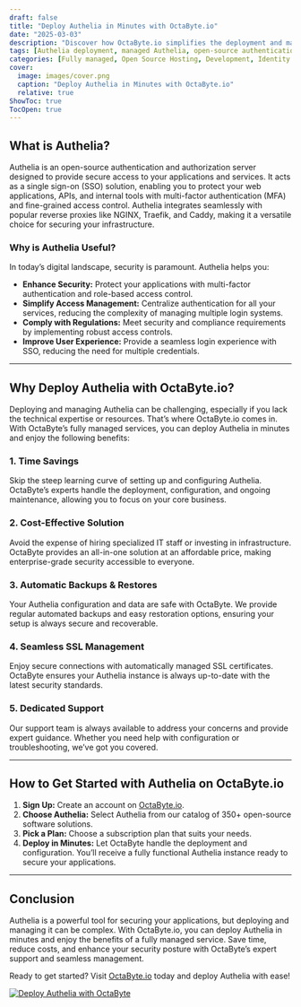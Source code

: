 ```yaml
---
draft: false
title: "Deploy Authelia in Minutes with OctaByte.io"
date: "2025-03-03"
description: "Discover how OctaByte.io simplifies the deployment and management of Authelia, a powerful open-source authentication and authorization server. Learn why Authelia is essential for securing your applications and how OctaByte’s fully managed services save you time, effort, and costs."
tags: [Authelia deployment, managed Authelia, open-source authentication, secure access management, OctaByte, Authelia benefits, managed IT services, open-source software hosting, SSL management, automatic backups]
categories: [Fully managed, Open Source Hosting, Development, Identity And Access Management]
cover:
  image: images/cover.png
  caption: "Deploy Authelia in Minutes with OctaByte.io"
  relative: true
ShowToc: true
TocOpen: true
---
```



## What is Authelia?

Authelia is an open-source authentication and authorization server designed to provide secure access to your applications and services. It acts as a single sign-on (SSO) solution, enabling you to protect your web applications, APIs, and internal tools with multi-factor authentication (MFA) and fine-grained access control. Authelia integrates seamlessly with popular reverse proxies like NGINX, Traefik, and Caddy, making it a versatile choice for securing your infrastructure.

### Why is Authelia Useful?

In today’s digital landscape, security is paramount. Authelia helps you:

- **Enhance Security:** Protect your applications with multi-factor authentication and role-based access control.
- **Simplify Access Management:** Centralize authentication for all your services, reducing the complexity of managing multiple login systems.
- **Comply with Regulations:** Meet security and compliance requirements by implementing robust access controls.
- **Improve User Experience:** Provide a seamless login experience with SSO, reducing the need for multiple credentials.

---

## Why Deploy Authelia with OctaByte.io?

Deploying and managing Authelia can be challenging, especially if you lack the technical expertise or resources. That’s where OctaByte.io comes in. With OctaByte’s fully managed services, you can deploy Authelia in minutes and enjoy the following benefits:

### 1. **Time Savings**
Skip the steep learning curve of setting up and configuring Authelia. OctaByte’s experts handle the deployment, configuration, and ongoing maintenance, allowing you to focus on your core business.

### 2. **Cost-Effective Solution**
Avoid the expense of hiring specialized IT staff or investing in infrastructure. OctaByte provides an all-in-one solution at an affordable price, making enterprise-grade security accessible to everyone.

### 3. **Automatic Backups & Restores**
Your Authelia configuration and data are safe with OctaByte. We provide regular automated backups and easy restoration options, ensuring your setup is always secure and recoverable.

### 4. **Seamless SSL Management**
Enjoy secure connections with automatically managed SSL certificates. OctaByte ensures your Authelia instance is always up-to-date with the latest security standards.

### 5. **Dedicated Support**
Our support team is always available to address your concerns and provide expert guidance. Whether you need help with configuration or troubleshooting, we’ve got you covered.

---

## How to Get Started with Authelia on OctaByte.io

1. **Sign Up:** Create an account on [OctaByte.io](https://octabyte.io).
2. **Choose Authelia:** Select Authelia from our catalog of 350+ open-source software solutions.
3. **Pick a Plan:** Choose a subscription plan that suits your needs.
4. **Deploy in Minutes:** Let OctaByte handle the deployment and configuration. You’ll receive a fully functional Authelia instance ready to secure your applications.

---

## Conclusion

Authelia is a powerful tool for securing your applications, but deploying and managing it can be complex. With OctaByte.io, you can deploy Authelia in minutes and enjoy the benefits of a fully managed service. Save time, reduce costs, and enhance your security posture with OctaByte’s expert support and seamless management.

Ready to get started? Visit [OctaByte.io](https://octabyte.io) today and deploy Authelia with ease!

[![Deploy Authelia with OctaByte](/images/deploy-on-octabyte.png)](https://octabyte.io/fully-managed-open-source-services/development/identity-and-access-management/authelia)